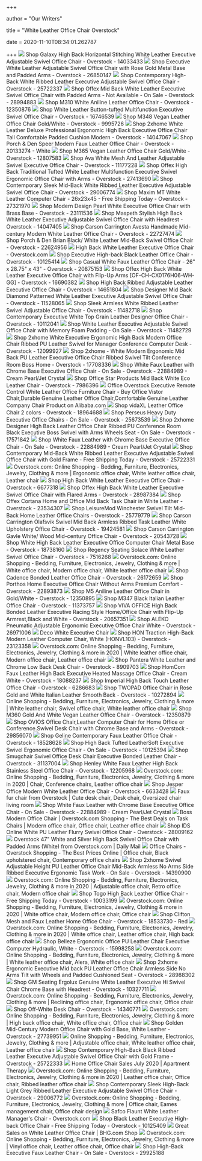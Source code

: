+++
        
author = "Our Writers"
        
title = "White Leather Office Chair Overstock"
        
date = 2020-11-10T08:34:01.262787
        
+++
[ ![](https://ak1.ostkcdn.com/images/products/14033433/Galaxy-High-Back-Horizontal-Stitching-White-Leather-Executive-Adjustable-Swivel-Office-Chair-8ad71eb1-bb73-45fe-bc9c-f8bf18098576_600.jpg?impolicy=medium)](https://ak1.ostkcdn.com/images/products/14033433/Galaxy-High-Back-Horizontal-Stitching-White-Leather-Executive-Adjustable-Swivel-Office-Chair-8ad71eb1-bb73-45fe-bc9c-f8bf18098576_600.jpg?impolicy=medium) Shop Galaxy High Back Horizontal Stitching White Leather Executive  Adjustable Swivel Office Chair - Overstock - 14033433
[ ![](https://ak1.ostkcdn.com/images/products/26850147/Executive-White-Leather-Adjustable-Swivel-Office-Chair-With-Rose-Gold-Metal-Base-And-Padded-Arms-a9adcb94-6333-4dc9-a5df-f213dc1297f1.jpg)](https://ak1.ostkcdn.com/images/products/26850147/Executive-White-Leather-Adjustable-Swivel-Office-Chair-With-Rose-Gold-Metal-Base-And-Padded-Arms-a9adcb94-6333-4dc9-a5df-f213dc1297f1.jpg) Shop Executive White Leather Adjustable Swivel Office Chair with Rose Gold  Metal Base and Padded Arms - Overstock - 26850147
[ ![](https://ak1.ostkcdn.com/images/products/25722337/Contemporary-High-Back-White-Ribbed-Leather-Executive-Adjustable-Swivel-Office-Chair-6c9c7adc-a820-4931-9e4b-bd16882d4598_600.jpg?impolicy=medium)](https://ak1.ostkcdn.com/images/products/25722337/Contemporary-High-Back-White-Ribbed-Leather-Executive-Adjustable-Swivel-Office-Chair-6c9c7adc-a820-4931-9e4b-bd16882d4598_600.jpg?impolicy=medium) Shop Contemporary High-Back White Ribbed Leather Executive Adjustable  Swivel Office Chair - Overstock - 25722337
[ ![](https://ak1.ostkcdn.com/images/products/is/images/direct/a71de52542537dd7abe8312234ff3971e4691f4b/Offex-Mid-Back-White-Leather-Executive-Swivel-Office-Chair-with-Padded-Arms.jpg?impolicy=medium)](https://ak1.ostkcdn.com/images/products/is/images/direct/a71de52542537dd7abe8312234ff3971e4691f4b/Offex-Mid-Back-White-Leather-Executive-Swivel-Office-Chair-with-Padded-Arms.jpg?impolicy=medium) Shop Offex Mid Back White Leather Executive Swivel Office Chair with Padded  Arms - Not Available - On Sale - Overstock - 28994883
[ ![](https://ak1.ostkcdn.com/images/products/12350876/M310-White-Aniline-Leather-Office-Chair-1db6841c-16f1-42bc-8f7a-786d8a648f45_600.jpg?impolicy=medium)](https://ak1.ostkcdn.com/images/products/12350876/M310-White-Aniline-Leather-Office-Chair-1db6841c-16f1-42bc-8f7a-786d8a648f45_600.jpg?impolicy=medium) Shop M310 White Aniline Leather Office Chair - Overstock - 12350876
[ ![](https://ak1.ostkcdn.com/images/products/16746539/Multifunction-White-Leather-Button-Tufted-Executive-Swivel-Office-Chair-9868de12-ef2e-406f-ad9d-273850c84913_600.jpg?impolicy=medium)](https://ak1.ostkcdn.com/images/products/16746539/Multifunction-White-Leather-Button-Tufted-Executive-Swivel-Office-Chair-9868de12-ef2e-406f-ad9d-273850c84913_600.jpg?impolicy=medium) Shop White Leather Button-tufted Multifunction Executive Swivel Office Chair  - Overstock - 16746539
[ ![](https://ak1.ostkcdn.com/images/products/9995726/M348-Vegan-Leather-Office-Chair-Gold-White-715056e3-1774-4152-9541-7a70715ad40f_600.jpg?impolicy=medium)](https://ak1.ostkcdn.com/images/products/9995726/M348-Vegan-Leather-Office-Chair-Gold-White-715056e3-1774-4152-9541-7a70715ad40f_600.jpg?impolicy=medium) Shop M348 Vegan Leather Office Chair Gold/White - Overstock - 9995726
[ ![](https://ak1.ostkcdn.com/images/products/is/images/direct/92bde8e4f793c67688f663cae1891bba69c4aec4/2xhome-White-Leather-Deluxe-Professional-Ergonomic-High-Back-Executive-Office-Chair.jpg?impolicy=medium)](https://ak1.ostkcdn.com/images/products/is/images/direct/92bde8e4f793c67688f663cae1891bba69c4aec4/2xhome-White-Leather-Deluxe-Professional-Ergonomic-High-Back-Executive-Office-Chair.jpg?impolicy=medium) Shop 2xhome White Leather Deluxe Professional Ergonomic High Back Executive  Office Chair Tall Comfortable Padded Cushion Modern - Overstock - 14047067
[ ![](https://ak1.ostkcdn.com/images/products/is/images/direct/e362a50a65c0477a2ae712210f0063f424c49801/Porch-%26-Den-Speer-Modern-Faux-Leather-Office-Chair.jpg?impolicy=medium)](https://ak1.ostkcdn.com/images/products/is/images/direct/e362a50a65c0477a2ae712210f0063f424c49801/Porch-%26-Den-Speer-Modern-Faux-Leather-Office-Chair.jpg?impolicy=medium) Shop Porch & Den Speer Modern Faux Leather Office Chair - Overstock -  20133274 - White
[ ![](https://ak1.ostkcdn.com/images/products/12807583/M365-Gold-White-Vegan-Leather-Office-Chair-92086a5a-a3a2-4afd-9b5d-47bdedc27253_600.jpg?impolicy=medium)](https://ak1.ostkcdn.com/images/products/12807583/M365-Gold-White-Vegan-Leather-Office-Chair-92086a5a-a3a2-4afd-9b5d-47bdedc27253_600.jpg?impolicy=medium) Shop M365 Vegan Leather Office Chair Gold/White - Overstock - 12807583
[ ![](https://ak1.ostkcdn.com/images/products/11177228/Ava-White-Mesh-And-Leather-Adjustable-Swivel-Executive-Office-Chair-9619f072-a4b1-41c7-9fe9-8ef1c343841f_600.jpg?impolicy=medium)](https://ak1.ostkcdn.com/images/products/11177228/Ava-White-Mesh-And-Leather-Adjustable-Swivel-Executive-Office-Chair-9619f072-a4b1-41c7-9fe9-8ef1c343841f_600.jpg?impolicy=medium) Shop Ava White Mesh And Leather Adjustable Swivel Executive Office Chair -  Overstock - 11177228
[ ![](https://ak1.ostkcdn.com/images/products/27413690/Offex-High-Back-Traditional-Tufted-White-Leather-Multifunction-Executive-Swivel-Ergonomic-Office-Chair-with-Arms-N-A-9e0132b4-4c1c-465a-a866-f6d424b6e8f1_600.jpg?impolicy=medium)](https://ak1.ostkcdn.com/images/products/27413690/Offex-High-Back-Traditional-Tufted-White-Leather-Multifunction-Executive-Swivel-Ergonomic-Office-Chair-with-Arms-N-A-9e0132b4-4c1c-465a-a866-f6d424b6e8f1_600.jpg?impolicy=medium) Shop Offex High Back Traditional Tufted White Leather Multifunction  Executive Swivel Ergonomic Office Chair with Arms - Overstock - 27413690
[ ![](https://ak1.ostkcdn.com/images/products/29006774/Sleek-Contemporary-Mid-Back-White-Ribbed-Leather-Executive-Adjustable-Swivel-Office-Chair-0ef7dcd6-e23d-4703-82b6-54b372c60180_600.jpg?impolicy=medium)](https://ak1.ostkcdn.com/images/products/29006774/Sleek-Contemporary-Mid-Back-White-Ribbed-Leather-Executive-Adjustable-Swivel-Office-Chair-0ef7dcd6-e23d-4703-82b6-54b372c60180_600.jpg?impolicy=medium) Shop Contemporary Sleek Mid-Back White Ribbed Leather Executive Adjustable  Swivel Office Chair - Overstock - 29006774
[ ![](https://ak1.ostkcdn.com/images/products/is/images/direct/2e15985ea23ac8a3bf8d6d1e1d5db860c4d1d102/Maxim-MT-White-Leather-Computer-Chair.jpg?impolicy=medium)](https://ak1.ostkcdn.com/images/products/is/images/direct/2e15985ea23ac8a3bf8d6d1e1d5db860c4d1d102/Maxim-MT-White-Leather-Computer-Chair.jpg?impolicy=medium) Shop Maxim MT White Leather Computer Chair - 26x23x45 - Free Shipping Today  - Overstock - 27321970
[ ![](https://ak1.ostkcdn.com/images/products/23111536/Modern-Design-Pearl-White-Executive-Office-Chair-with-Brass-Base-fa4dd063-546b-4ad0-b596-9b3efb497d4f_600.jpg?impolicy=medium)](https://ak1.ostkcdn.com/images/products/23111536/Modern-Design-Pearl-White-Executive-Office-Chair-with-Brass-Base-fa4dd063-546b-4ad0-b596-9b3efb497d4f_600.jpg?impolicy=medium) Shop Modern Design Pearl White Executive Office Chair with Brass Base -  Overstock - 23111536
[ ![](https://ak1.ostkcdn.com/images/products/14047405/Maspeth-Stylish-High-Back-White-Leather-Executive-Adjustable-Swivel-Office-Chair-with-Headrest-e61a72ef-004b-488e-86ff-113472fe661d_600.jpg?impolicy=medium)](https://ak1.ostkcdn.com/images/products/14047405/Maspeth-Stylish-High-Back-White-Leather-Executive-Adjustable-Swivel-Office-Chair-with-Headrest-e61a72ef-004b-488e-86ff-113472fe661d_600.jpg?impolicy=medium) Shop Maspeth Stylish High Back White Leather Executive Adjustable Swivel Office  Chair with Headrest - Overstock - 14047405
[ ![](https://ak1.ostkcdn.com/images/products/is/images/direct/ae24e5596f902a62cd86ca6f187055983e207ce5/Carson-Carrington-Avesta-Handmade-Mid-century-Modern-White-Leather-Office-Chair.jpg?impolicy=medium)](https://ak1.ostkcdn.com/images/products/is/images/direct/ae24e5596f902a62cd86ca6f187055983e207ce5/Carson-Carrington-Avesta-Handmade-Mid-century-Modern-White-Leather-Office-Chair.jpg?impolicy=medium) Shop Carson Carrington Avesta Handmade Mid-century Modern White Leather  Office Chair - Overstock - 22727474
[ ![](https://ak1.ostkcdn.com/images/products/is/images/direct/04665257463894f487d380fe1bff5a21f9379d8b/Porch-%26-Den-Brian-Black--White-Leather-Mid-Back-Swivel-Office-Chair.jpg?impolicy=medium)](https://ak1.ostkcdn.com/images/products/is/images/direct/04665257463894f487d380fe1bff5a21f9379d8b/Porch-%26-Den-Brian-Black--White-Leather-Mid-Back-Swivel-Office-Chair.jpg?impolicy=medium) Shop Porch & Den Brian Black/ White Leather Mid-Back Swivel Office Chair -  Overstock - 22624956
[ ![](https://cdn.decorpad.com/photos/2012/11/22/2bbf67382ffb.jpeg)](https://cdn.decorpad.com/photos/2012/11/22/2bbf67382ffb.jpeg) High Back White Leather Executive Office Chair - Overstock.com
[ ![](https://ak1.ostkcdn.com/images/products/is/images/direct/0a5efb0ace4e2a3de9dcdfe70c7f4685d9538eed/Executive-High-back-Black-Leather-Office-Chair.jpg?impolicy=medium)](https://ak1.ostkcdn.com/images/products/is/images/direct/0a5efb0ace4e2a3de9dcdfe70c7f4685d9538eed/Executive-High-back-Black-Leather-Office-Chair.jpg?impolicy=medium) Shop Executive High-back Black Leather Office Chair - Overstock - 10125414
[ ![](https://ak1.ostkcdn.com/images/products/20875153/Casual-White-Faux-Leather-Office-Chair-26-x-28.75-x-43-117396f4-d7cb-4658-a71e-354090f10907_600.jpg?impolicy=medium)](https://ak1.ostkcdn.com/images/products/20875153/Casual-White-Faux-Leather-Office-Chair-26-x-28.75-x-43-117396f4-d7cb-4658-a71e-354090f10907_600.jpg?impolicy=medium) Shop Casual White Faux Leather Office Chair - 26" x 28.75" x 43" - Overstock  - 20875153
[ ![](https://ak1.ostkcdn.com/images/products/is/images/direct/4db1da1cbb6927785c10598e467328f0edb9791c/Offex-High-Back-White-Leather-Executive-Office-Chair-with-Flip-Up-Arms-%5BOF-CH-CX0176H06-WH-GG%5D.jpg?impolicy=medium)](https://ak1.ostkcdn.com/images/products/is/images/direct/4db1da1cbb6927785c10598e467328f0edb9791c/Offex-High-Back-White-Leather-Executive-Office-Chair-with-Flip-Up-Arms-%5BOF-CH-CX0176H06-WH-GG%5D.jpg?impolicy=medium) Shop Offex High Back White Leather Executive Office Chair with Flip-Up Arms  [OF-CH-CX0176H06-WH-GG] - Overstock - 16690382
[ ![](https://ak1.ostkcdn.com/images/products/14651804/High-Back-Ribbed-Swivel-Adjustable-Leather-Executive-Office-Chair-d74ea405-e6a9-4d5b-ba41-8ffb23078dcf_600.jpg?impolicy=medium)](https://ak1.ostkcdn.com/images/products/14651804/High-Back-Ribbed-Swivel-Adjustable-Leather-Executive-Office-Chair-d74ea405-e6a9-4d5b-ba41-8ffb23078dcf_600.jpg?impolicy=medium) Shop High Back Ribbed Adjustable Leather Executive Office Chair - Overstock  - 14651804
[ ![](https://ak1.ostkcdn.com/images/products/11528065/Designer-Mid-Back-Diamond-Patterned-White-Leather-Executive-Adjustable-Swivel-Office-Chair-ba2f588d-5e14-41c9-8aa5-6322d8976618_600.jpg?impolicy=medium)](https://ak1.ostkcdn.com/images/products/11528065/Designer-Mid-Back-Diamond-Patterned-White-Leather-Executive-Adjustable-Swivel-Office-Chair-ba2f588d-5e14-41c9-8aa5-6322d8976618_600.jpg?impolicy=medium) Shop Designer Mid Back Diamond Patterned White Leather Executive Adjustable  Swivel Office Chair - Overstock - 11528065
[ ![](https://ak1.ostkcdn.com/images/products/11482718/Sleek-Armless-White-Ribbed-Leather-Swivel-Adjustable-Office-Chair-59e80743-b6c5-4bfd-9d60-dd217fa4a505.jpg)](https://ak1.ostkcdn.com/images/products/11482718/Sleek-Armless-White-Ribbed-Leather-Swivel-Adjustable-Office-Chair-59e80743-b6c5-4bfd-9d60-dd217fa4a505.jpg) Shop Sleek Armless White Ribbed Leather Swivel Adjustable Office Chair -  Overstock - 11482718
[ ![](https://ak1.ostkcdn.com/images/products/10112041/Contemporary-Eames-Style-Executive-White-Top-Grain-Leather-Designer-Office-Chair-13f63a85-9f12-41ff-a1dd-74a4a93524f2_600.jpg?impolicy=medium)](https://ak1.ostkcdn.com/images/products/10112041/Contemporary-Eames-Style-Executive-White-Top-Grain-Leather-Designer-Office-Chair-13f63a85-9f12-41ff-a1dd-74a4a93524f2_600.jpg?impolicy=medium) Shop Contemporary Executive White Top Grain Leather Designer Office Chair -  Overstock - 10112041
[ ![](https://ak1.ostkcdn.com/images/products/11482729/White-Leather-Executive-Adjustable-Swivel-Office-Chair-with-Memory-Foam-Padding-423346ed-5fa8-447f-9843-82389cdbc7a3_600.jpg?impolicy=medium)](https://ak1.ostkcdn.com/images/products/11482729/White-Leather-Executive-Adjustable-Swivel-Office-Chair-with-Memory-Foam-Padding-423346ed-5fa8-447f-9843-82389cdbc7a3_600.jpg?impolicy=medium) Shop White Leather Executive Adjustable Swivel Office Chair with Memory  Foam Padding - On Sale - Overstock - 11482729
[ ![](https://ak1.ostkcdn.com/images/products/is/images/direct/71cc6e554925c9102f56c701971a2fa4b3b202f0/2xhome---White---High-back---Tall-Ribbed-PU-leather-Adjustable-Seat-Office-Chair.jpg?impolicy=medium)](https://ak1.ostkcdn.com/images/products/is/images/direct/71cc6e554925c9102f56c701971a2fa4b3b202f0/2xhome---White---High-back---Tall-Ribbed-PU-leather-Adjustable-Seat-Office-Chair.jpg?impolicy=medium) Shop 2xhome White Executive Ergonomic High Back Modern Office Chair Ribbed  PU Leather Swivel for Manager Conference Computer Desk - Overstock -  12099927
[ ![](https://ak1.ostkcdn.com/images/products/is/images/direct/8d3e8fcb34fad05434db62cf70e0a08928de8634/2xhome---White-Modern-Ergonomic-Mid-Back-PU-Leather-Executive-Office-Chair-Ribbed-Swivel-Tilt-Conference-Room-Boss-Home.jpg?impolicy=medium)](https://ak1.ostkcdn.com/images/products/is/images/direct/8d3e8fcb34fad05434db62cf70e0a08928de8634/2xhome---White-Modern-Ergonomic-Mid-Back-PU-Leather-Executive-Office-Chair-Ribbed-Swivel-Tilt-Conference-Room-Boss-Home.jpg?impolicy=medium) Shop 2xhome - White Modern Ergonomic Mid Back PU Leather Executive Office  Chair Ribbed Swivel Tilt Conference Room Boss Home - Overstock - 17708336
[ ![](https://ak1.ostkcdn.com/images/products/22884989/Work-Smart-White-Faux-Leather-with-Chrome-Base-Executive-Chair-26814c0b-5289-4c5f-b2c0-bac8fb3f6428.jpg)](https://ak1.ostkcdn.com/images/products/22884989/Work-Smart-White-Faux-Leather-with-Chrome-Base-Executive-Chair-26814c0b-5289-4c5f-b2c0-bac8fb3f6428.jpg) Shop White Faux Leather with Chrome Base Executive Office Chair - On Sale -  Overstock - 22884989 - Cream Pearl/Jet Crystal
[ ![](https://ak1.ostkcdn.com/images/products/7986396/Office-Star-Products-Mid-Back-White-Eco-Leather-Chair-b997e03e-fc4d-486f-9cbc-f34448a2b579_600.jpg?impolicy=medium)](https://ak1.ostkcdn.com/images/products/7986396/Office-Star-Products-Mid-Back-White-Eco-Leather-Chair-b997e03e-fc4d-486f-9cbc-f34448a2b579_600.jpg?impolicy=medium) Shop Office Star Products Mid Back White Eco Leather Chair - Overstock -  7986396
[ ![](https://sc02.alicdn.com/kf/HLB1s_yzU5rpK1RjSZFh760SdXXa6.png)](https://sc02.alicdn.com/kf/HLB1s_yzU5rpK1RjSZFh760SdXXa6.png) Office Overstock Executive Remote Control White Leather Office Furniture  Chair - Buy Office Vistor Chair,Durable Genuine Leather Office Chair,Comfortable  Genuine Leather Company Chair Product on Alibaba.com
[ ![](https://ak1.ostkcdn.com/images/products/is/images/direct/bbdcdb2dd359e4ae80969f2dac36c802799899fc/vidaXL-White-Leather-Office-Chair.jpg?impolicy=medium)](https://ak1.ostkcdn.com/images/products/is/images/direct/bbdcdb2dd359e4ae80969f2dac36c802799899fc/vidaXL-White-Leather-Office-Chair.jpg?impolicy=medium) Shop vidaXL Leather Office Chair 2 colors - Overstock - 18964688
[ ![](https://ak1.ostkcdn.com/images/products/is/images/direct/5fbc82ef5a5d39ef64d5adab9097d75563f7b6ea/Perseus-Heavy-Duty-Executive-Office-Chairs.jpg?impolicy=medium)](https://ak1.ostkcdn.com/images/products/is/images/direct/5fbc82ef5a5d39ef64d5adab9097d75563f7b6ea/Perseus-Heavy-Duty-Executive-Office-Chairs.jpg?impolicy=medium) Shop Perseus Heavy Duty Executive Office Chairs - On Sale - Overstock -  25673539
[ ![](https://ak1.ostkcdn.com/images/products/is/images/direct/eb4240165a78091df586d8292d2dd40ab94721f2/2xhome-Designer-High-Back-Leather-Office-Chair-Ribbed-PU-Conference-Room-Black-Executive-Boss-Swivel-With-Arms-Wheels-Seat.jpg?impolicy=medium)](https://ak1.ostkcdn.com/images/products/is/images/direct/eb4240165a78091df586d8292d2dd40ab94721f2/2xhome-Designer-High-Back-Leather-Office-Chair-Ribbed-PU-Conference-Room-Black-Executive-Boss-Swivel-With-Arms-Wheels-Seat.jpg?impolicy=medium) Shop 2xhome Designer High Back Leather Office Chair Ribbed PU Conference  Room Black Executive Boss Swivel with Arms Wheels Seat - On Sale - Overstock  - 17571842
[ ![](https://ak1.ostkcdn.com/images/products/22884989/Work-Smart-White-Faux-Leather-with-Chrome-Base-Executive-Chair-17a16405-995a-4e9c-a37b-8d271243451f.jpg)](https://ak1.ostkcdn.com/images/products/22884989/Work-Smart-White-Faux-Leather-with-Chrome-Base-Executive-Chair-17a16405-995a-4e9c-a37b-8d271243451f.jpg) Shop White Faux Leather with Chrome Base Executive Office Chair - On Sale -  Overstock - 22884989 - Cream Pearl/Jet Crystal
[ ![](https://ak1.ostkcdn.com/images/products/25722331/Contemporary-Mid-Back-White-Ribbed-Leather-Executive-Adjustable-Swivel-Office-Chair-with-Gold-Frame-e952d354-b86d-4477-837e-7b3538e2447b_600.jpg?impolicy=medium)](https://ak1.ostkcdn.com/images/products/25722331/Contemporary-Mid-Back-White-Ribbed-Leather-Executive-Adjustable-Swivel-Office-Chair-with-Gold-Frame-e952d354-b86d-4477-837e-7b3538e2447b_600.jpg?impolicy=medium) Shop Contemporary Mid-Back White Ribbed Leather Executive Adjustable Swivel Office  Chair with Gold Frame - Free Shipping Today - Overstock - 25722331
[ ![](https://i.pinimg.com/originals/a3/1c/87/a31c87d01982e0e595ffa2be96f5f519.jpg)](https://i.pinimg.com/originals/a3/1c/87/a31c87d01982e0e595ffa2be96f5f519.jpg) Overstock.com: Online Shopping - Bedding, Furniture, Electronics, Jewelry,  Clothing & more | Ergonomic office chair, White leather office chair, Leather  chair
[ ![](https://ak1.ostkcdn.com/images/products/6677318/High-Back-White-Leather-Executive-Office-Chair-3aadd736-d2ff-4188-99cb-5359f783bc32_600.jpg?impolicy=medium)](https://ak1.ostkcdn.com/images/products/6677318/High-Back-White-Leather-Executive-Office-Chair-3aadd736-d2ff-4188-99cb-5359f783bc32_600.jpg?impolicy=medium) Shop High Back White Leather Executive Office Chair - Overstock - 6677318
[ ![](https://ak1.ostkcdn.com/images/products/28987384/Offex-High-Back-White-Leather-Executive-Swivel-Office-Chair-with-Flared-Arms-2f765875-4360-40bc-b66a-a5a8510a963b_600.jpg?impolicy=medium)](https://ak1.ostkcdn.com/images/products/28987384/Offex-High-Back-White-Leather-Executive-Swivel-Office-Chair-with-Flared-Arms-2f765875-4360-40bc-b66a-a5a8510a963b_600.jpg?impolicy=medium) Shop Offex High Back White Leather Executive Swivel Office Chair with  Flared Arms - Overstock - 28987384
[ ![](https://ak1.ostkcdn.com/images/products/23534307/Offex-Cortana-Home-and-Office-Mid-Back-Task-Chair-in-White-Leather-0dd174dc-de31-40dc-90ba-28d8f2aa824b_600.jpg?impolicy=medium)](https://ak1.ostkcdn.com/images/products/23534307/Offex-Cortana-Home-and-Office-Mid-Back-Task-Chair-in-White-Leather-0dd174dc-de31-40dc-90ba-28d8f2aa824b_600.jpg?impolicy=medium) Shop Offex Cortana Home and Office Mid Back Task Chair in White Leather -  Overstock - 23534307
[ ![](https://ak1.ostkcdn.com/images/products/25779779/LeisureMod-Winchester-Swivel-Tilt-Mid-Back-Home-Leather-Office-Chairs-88710f36-be2a-46c5-9c6f-67338094d747_600.jpg?impolicy=medium)](https://ak1.ostkcdn.com/images/products/25779779/LeisureMod-Winchester-Swivel-Tilt-Mid-Back-Home-Leather-Office-Chairs-88710f36-be2a-46c5-9c6f-67338094d747_600.jpg?impolicy=medium) Shop LeisureMod Winchester Swivel Tilt Mid-Back Home Leather Office Chairs  - Overstock - 25779779
[ ![](https://ak1.ostkcdn.com/images/products/is/images/direct/9cd6a3cb9bd1861e7af021581f1af7261d9aa95d/Carson-Carrington-Olafsvik-Swivel-Mid-Back-Armless-Ribbed-Task-Leather-White-Upholstery-Office-Chair.jpg?impolicy=medium)](https://ak1.ostkcdn.com/images/products/is/images/direct/9cd6a3cb9bd1861e7af021581f1af7261d9aa95d/Carson-Carrington-Olafsvik-Swivel-Mid-Back-Armless-Ribbed-Task-Leather-White-Upholstery-Office-Chair.jpg?impolicy=medium) Shop Carson Carrington Olafsvik Swivel Mid Back Armless Ribbed Task Leather  White Upholstery Office Chair - Overstock - 19424581
[ ![](https://ak1.ostkcdn.com/images/products/is/images/direct/2d885fc29e088124b28b114d48cc12693e4b6da2/Carson-Carrington-Gavle-White--Wood-Mid-century-Office-Chair.jpg?impolicy=medium)](https://ak1.ostkcdn.com/images/products/is/images/direct/2d885fc29e088124b28b114d48cc12693e4b6da2/Carson-Carrington-Gavle-White--Wood-Mid-century-Office-Chair.jpg?impolicy=medium) Shop Carson Carrington Gavle White/ Wood Mid-century Office Chair -  Overstock - 20543728
[ ![](https://ak1.ostkcdn.com/images/products/18738160/White-High-Back-Leather-Executive-Office-Computer-Chair-Metal-Base-efddf1a7-90c0-4f96-893d-1fe5a78c4af3_600.jpg?impolicy=medium)](https://ak1.ostkcdn.com/images/products/18738160/White-High-Back-Leather-Executive-Office-Computer-Chair-Metal-Base-efddf1a7-90c0-4f96-893d-1fe5a78c4af3_600.jpg?impolicy=medium) Shop White High Back Leather Executive Office Computer Chair Metal Base -  Overstock - 18738160
[ ![](https://ak1.ostkcdn.com/images/products/7516268/Regency-Seating-Solace-White-Leather-Swivel-Office-Chair-2e373af2-c88a-4c3a-9452-756c33df117f_600.jpeg?impolicy=medium)](https://ak1.ostkcdn.com/images/products/7516268/Regency-Seating-Solace-White-Leather-Swivel-Office-Chair-2e373af2-c88a-4c3a-9452-756c33df117f_600.jpeg?impolicy=medium) Shop Regency Seating Solace White Leather Swivel Office Chair - Overstock -  7516268
[ ![](https://i.pinimg.com/originals/63/d2/ee/63d2eefea204e13e9d785e58bbab67de.jpg)](https://i.pinimg.com/originals/63/d2/ee/63d2eefea204e13e9d785e58bbab67de.jpg) Overstock.com: Online Shopping - Bedding, Furniture, Electronics, Jewelry,  Clothing & more | White office chair, Modern office chair, White leather  office chair
[ ![](https://ak1.ostkcdn.com/images/products/26172659/Cadence-Bonded-Leather-Office-Chair-861b2c93-8434-486d-a758-37929c398f97_600.jpg?impolicy=medium)](https://ak1.ostkcdn.com/images/products/26172659/Cadence-Bonded-Leather-Office-Chair-861b2c93-8434-486d-a758-37929c398f97_600.jpg?impolicy=medium) Shop Cadence Bonded Leather Office Chair - Overstock - 26172659
[ ![](https://ak1.ostkcdn.com/images/products/22893873/Porthos-Home-Executive-Office-Chair-Without-Arms-Premium-Comfort-cc60adf1-5e70-4617-a1c4-a91ca302a944_600.jpg?impolicy=medium)](https://ak1.ostkcdn.com/images/products/22893873/Porthos-Home-Executive-Office-Chair-Without-Arms-Premium-Comfort-cc60adf1-5e70-4617-a1c4-a91ca302a944_600.jpg?impolicy=medium) Shop Porthos Home Executive Office Chair Without Arms Premium Comfort -  Overstock - 22893873
[ ![](https://ak1.ostkcdn.com/images/products/12350895/M5-Aniline-Leather-Office-Chair-in-Gold-White-5b8a019b-1c85-475d-97fc-8b35505b1944_600.jpg?impolicy=medium)](https://ak1.ostkcdn.com/images/products/12350895/M5-Aniline-Leather-Office-Chair-in-Gold-White-5b8a019b-1c85-475d-97fc-8b35505b1944_600.jpg?impolicy=medium) Shop M5 Aniline Leather Office Chair in Gold/White - Overstock - 12350895
[ ![](https://ak1.ostkcdn.com/images/products/11373757/M347-Black-Italian-Leather-Office-Chair-fada9bf9-a99e-448e-83d4-3be98265bd4d_600.jpg?impolicy=medium)](https://ak1.ostkcdn.com/images/products/11373757/M347-Black-Italian-Leather-Office-Chair-fada9bf9-a99e-448e-83d4-3be98265bd4d_600.jpg?impolicy=medium) Shop M347 Black Italian Leather Office Chair - Overstock - 11373757
[ ![](https://ak1.ostkcdn.com/images/products/20657351/VIVA-OFFICE-High-Back-Bonded-Leather-Executive-Racing-Style-Home-Office-Chair-with-Flip-Up-Armrest-Black-and-White-0b159a27-42e1-4228-bf42-3257c12eed8f_600.jpg?impolicy=medium)](https://ak1.ostkcdn.com/images/products/20657351/VIVA-OFFICE-High-Back-Bonded-Leather-Executive-Racing-Style-Home-Office-Chair-with-Flip-Up-Armrest-Black-and-White-0b159a27-42e1-4228-bf42-3257c12eed8f_600.jpg?impolicy=medium) Shop VIVA OFFICE High Back Bonded Leather Executive Racing Style Home/Office  Chair with Flip-Up Armrest,Black and White - Overstock - 20657351
[ ![](https://ak1.ostkcdn.com/images/products/26971006/ALEKO-Pneumatic-Adjustable-Ergonomic-Executive-Office-Chair-White-dd52bd4b-77c7-4d4d-9f0a-2d91ee27c05a_600.jpg?impolicy=medium)](https://ak1.ostkcdn.com/images/products/26971006/ALEKO-Pneumatic-Adjustable-Ergonomic-Executive-Office-Chair-White-dd52bd4b-77c7-4d4d-9f0a-2d91ee27c05a_600.jpg?impolicy=medium) Shop ALEKO Pneumatic Adjustable Ergonomic Executive Office Chair White -  Overstock - 26971006
[ ![](https://www.naturalliving.co.uk/acatalog/Y6KJ-Deco-white.jpg)](https://www.naturalliving.co.uk/acatalog/Y6KJ-Deco-white.jpg) Deco White Executive Chair
[ ![](https://ak1.ostkcdn.com/images/products/23123358/HON-Traction-High-Back-Modern-Leather-Computer-Chair-White-HONVL103-2139f4dc-3cee-4a18-841c-9d1e5057f625.jpg)](https://ak1.ostkcdn.com/images/products/23123358/HON-Traction-High-Back-Modern-Leather-Computer-Chair-White-HONVL103-2139f4dc-3cee-4a18-841c-9d1e5057f625.jpg) Shop HON Traction High-Back Modern Leather Computer Chair, White (HONVL103)  - Overstock - 23123358
[ ![](https://i.pinimg.com/474x/2c/a5/fb/2ca5fb7cbca3a4c3203a9d0918432d21.jpg)](https://i.pinimg.com/474x/2c/a5/fb/2ca5fb7cbca3a4c3203a9d0918432d21.jpg) Overstock.com: Online Shopping - Bedding, Furniture, Electronics, Jewelry,  Clothing & more in 2020 | White leather office chair, Modern office chair, Leather  office chair
[ ![](https://ak1.ostkcdn.com/images/products/8909703/Pantera-White-Leather-and-Chrome-Low-Back-Desk-Chair-a55ac9b0-dab2-440c-96e5-af5cfbf88a09_600.jpg?impolicy=medium)](https://ak1.ostkcdn.com/images/products/8909703/Pantera-White-Leather-and-Chrome-Low-Back-Desk-Chair-a55ac9b0-dab2-440c-96e5-af5cfbf88a09_600.jpg?impolicy=medium) Shop Pantera White Leather and Chrome Low Back Desk Chair - Overstock -  8909703
[ ![](https://ak1.ostkcdn.com/images/products/18088237/HomCom-Executive-Ergonomic-Heated-Vibrating-Massaging-Office-Chair-Cream-ddaaedb3-fba5-41a7-84e8-df5eb3580449_600.jpg?impolicy=medium)](https://ak1.ostkcdn.com/images/products/18088237/HomCom-Executive-Ergonomic-Heated-Vibrating-Massaging-Office-Chair-Cream-ddaaedb3-fba5-41a7-84e8-df5eb3580449_600.jpg?impolicy=medium) Shop HomCom Faux Leather High Back Executive Heated Massage Office Chair -  Cream White - Overstock - 18088237
[ ![](https://ak1.ostkcdn.com/images/products/6286683/Imperial-High-Back-Touch-Leather-Office-Chair-92900e3d-6925-4858-be3b-2876e5d6eef0_600.jpg?impolicy=medium)](https://ak1.ostkcdn.com/images/products/6286683/Imperial-High-Back-Touch-Leather-Office-Chair-92900e3d-6925-4858-be3b-2876e5d6eef0_600.jpg?impolicy=medium) Shop Imperial High Back Touch Leather Office Chair - Overstock - 6286683
[ ![](https://ak1.ostkcdn.com/images/products/10272894/TWOPAD-Office-Chair-in-Rose-Gold-and-White-Italian-Leather-Smooth-Back-b2f6b581-affe-4625-bd80-dcd09c2c57b4_600.jpg?impolicy=medium)](https://ak1.ostkcdn.com/images/products/10272894/TWOPAD-Office-Chair-in-Rose-Gold-and-White-Italian-Leather-Smooth-Back-b2f6b581-affe-4625-bd80-dcd09c2c57b4_600.jpg?impolicy=medium) Shop TWOPAD Office Chair in Rose Gold and White Italian Leather Smooth Back  - Overstock - 10272894
[ ![](https://i.pinimg.com/originals/fd/ba/36/fdba3660a2a0dcaa9435dc750eaab5a8.jpg)](https://i.pinimg.com/originals/fd/ba/36/fdba3660a2a0dcaa9435dc750eaab5a8.jpg) Online Shopping - Bedding, Furniture, Electronics, Jewelry, Clothing & more  | White leather chair, Swivel office chair, White leather office chair
[ ![](https://ak1.ostkcdn.com/images/products/12350879/M360-Gold-And-White-Vegan-Leather-Office-Chair-445a1502-cbda-4662-a901-12062dce90c9_600.jpg?impolicy=medium)](https://ak1.ostkcdn.com/images/products/12350879/M360-Gold-And-White-Vegan-Leather-Office-Chair-445a1502-cbda-4662-a901-12062dce90c9_600.jpg?impolicy=medium) Shop M360 Gold And White Vegan Leather Office Chair - Overstock - 12350879
[ ![](https://ak1.ostkcdn.com/images/products/29856070/OVIOS-Office-Chair-Computer-Chair-for-Home-Office-or-Conference.Swivel-Desk-Chair-with-Golden-Base-and-Arms-ed147dc9-18e4-4117-be2b-89cc270b6c65_600.jpg?impolicy=medium)](https://ak1.ostkcdn.com/images/products/29856070/OVIOS-Office-Chair-Computer-Chair-for-Home-Office-or-Conference.Swivel-Desk-Chair-with-Golden-Base-and-Arms-ed147dc9-18e4-4117-be2b-89cc270b6c65_600.jpg?impolicy=medium) Shop OVIOS Office Chair,Leather Computer Chair for Home Office or  Conference.Swivel Desk Chair with Chrome Base and Arms - Overstock -  29856070
[ ![](https://ak1.ostkcdn.com/images/products/18528628/Geline-Contemporary-Adjustable-Office-Chair-28e2dfd1-b887-449c-ad0c-1987e8b29ae1_600.jpg?impolicy=medium)](https://ak1.ostkcdn.com/images/products/18528628/Geline-Contemporary-Adjustable-Office-Chair-28e2dfd1-b887-449c-ad0c-1987e8b29ae1_600.jpg?impolicy=medium) Shop Geline Contemporary Faux Leather Office Chair - Overstock - 18528628
[ ![](https://ak1.ostkcdn.com/images/products/is/images/direct/d1c701a8304650bcc14a8ec5bb4c7b59c465e52a/High-Back-Tufted-LeatherSoft-Executive-Swivel-Ergonomic-Office-Chair.jpg?impolicy=medium)](https://ak1.ostkcdn.com/images/products/is/images/direct/d1c701a8304650bcc14a8ec5bb4c7b59c465e52a/High-Back-Tufted-LeatherSoft-Executive-Swivel-Ergonomic-Office-Chair.jpg?impolicy=medium) Shop High Back Tufted LeatherSoft Executive Swivel Ergonomic Office Chair -  On Sale - Overstock - 10125394
[ ![](https://ak1.ostkcdn.com/images/products/31137004/Smugchair-Swivel-Office-Desk-Chair-Executive-Bonded-Leather-Chair-e5ba8835-4e0b-45e6-816d-87e6eb95c304_600.jpg?impolicy=medium)](https://ak1.ostkcdn.com/images/products/31137004/Smugchair-Swivel-Office-Desk-Chair-Executive-Bonded-Leather-Chair-e5ba8835-4e0b-45e6-816d-87e6eb95c304_600.jpg?impolicy=medium) Shop Smugchair Swivel Office Desk Chair Executive Bonded Leather Chair -  Overstock - 31137004
[ ![](https://ak1.ostkcdn.com/images/products/12205968/Henley-High-Back-Office-Chair-Stainless-Steel-6cfd5f37-447b-4546-97e7-edf892d2dc70_600.jpg?impolicy=medium)](https://ak1.ostkcdn.com/images/products/12205968/Henley-High-Back-Office-Chair-Stainless-Steel-6cfd5f37-447b-4546-97e7-edf892d2dc70_600.jpg?impolicy=medium) Shop Henley White Faux Leather High Back Stainless Steel Office Chair -  Overstock - 12205968
[ ![](https://i.pinimg.com/originals/bb/b4/89/bbb489814d4edf1666a2d90606fc7798.jpg)](https://i.pinimg.com/originals/bb/b4/89/bbb489814d4edf1666a2d90606fc7798.jpg) Overstock.com: Online Shopping - Bedding, Furniture, Electronics, Jewelry,  Clothing & more in 2020 | Chair, Conference chairs, Leather office chair
[ ![](https://ak1.ostkcdn.com/images/products/6633428/Jesper-Office-Modern-White-Leather-Office-Chair-P14198098.jpg?impolicy=medium)](https://ak1.ostkcdn.com/images/products/6633428/Jesper-Office-Modern-White-Leather-Office-Chair-P14198098.jpg?impolicy=medium) Shop Jesper Office Modern White Leather Office Chair - Overstock - 6633428
[ ![](https://i.pinimg.com/originals/9c/34/de/9c34de2b82f3498c72964a91d230d56b.png)](https://i.pinimg.com/originals/9c/34/de/9c34de2b82f3498c72964a91d230d56b.png) Faux fur chair from Overstock | Cute desk chair, Desk chair, Oversized chair  living room
[ ![](https://ak1.ostkcdn.com/images/products/22884989/Work-Smart-White-Faux-Leather-with-Chrome-Base-Executive-Chair-8c6e32e8-a94d-428b-83f9-337c9660bcf9.jpg)](https://ak1.ostkcdn.com/images/products/22884989/Work-Smart-White-Faux-Leather-with-Chrome-Base-Executive-Chair-8c6e32e8-a94d-428b-83f9-337c9660bcf9.jpg) Shop White Faux Leather with Chrome Base Executive Office Chair - On Sale -  Overstock - 22884989 - Cream Pearl/Jet Crystal
[ ![](https://i.pinimg.com/originals/36/ed/d8/36edd889e499a765004bdba43f736eb4.jpg)](https://i.pinimg.com/originals/36/ed/d8/36edd889e499a765004bdba43f736eb4.jpg) Boss Modern Office Chair | Overstock.com Shopping - The Best Deals on Task  Chairs | Modern office chair, Office chair, Leather office chair
[ ![](https://ak1.ostkcdn.com/images/products/28009162/IDS-Online-White-PU-Leather-Flurry-Office-Chair-N-A-9709aca0-76df-473b-9629-753c9f6c962a_600.jpg?impolicy=medium)](https://ak1.ostkcdn.com/images/products/28009162/IDS-Online-White-PU-Leather-Flurry-Office-Chair-N-A-9709aca0-76df-473b-9629-753c9f6c962a_600.jpg?impolicy=medium) Shop IDS Online White PU Leather Flurry Swivel Office Chair - Overstock -  28009162
[ ![](https://ak1.ostkcdn.com/images/products/is/images/direct/2e5be3970afbdcd1a32ae0e5c63f1cb7826446d7/47%E2%80%9D-White-Smooth-Leather-High-Back-Swivel-Office-Chair-with-Padded-Arms-and-Chrome-Base.jpg)](https://ak1.ostkcdn.com/images/products/is/images/direct/2e5be3970afbdcd1a32ae0e5c63f1cb7826446d7/47%E2%80%9D-White-Smooth-Leather-High-Back-Swivel-Office-Chair-with-Padded-Arms-and-Chrome-Base.jpg) Overstock 47" White and Silver High Back Swivel Office Chair with Padded  Arms (White) from Overstock.com | Daily Mail
[ ![](https://i.pinimg.com/originals/9d/54/65/9d54656741f9a2326543de77069212aa.jpg)](https://i.pinimg.com/originals/9d/54/65/9d54656741f9a2326543de77069212aa.jpg) Office Chairs - Overstock Shopping - The Best Prices Online | Office chair,  Black upholstered chair, Contemporary office chairs
[ ![](https://ak1.ostkcdn.com/images/products/is/images/direct/27b7434f0aae2ba6778fcc76cf2f2aa58190aa47/2xhome-Black-Swivel-Adjustable-Height-PU-Leather-Office-Chair-Mid-Back-Armless-No-Arms-Side-Ribbed-Executive-Ergonomic-Task-Work.jpg?impolicy=medium)](https://ak1.ostkcdn.com/images/products/is/images/direct/27b7434f0aae2ba6778fcc76cf2f2aa58190aa47/2xhome-Black-Swivel-Adjustable-Height-PU-Leather-Office-Chair-Mid-Back-Armless-No-Arms-Side-Ribbed-Executive-Ergonomic-Task-Work.jpg?impolicy=medium) Shop 2xhome Swivel Adjustable Height PU Leather Office Chair Mid-Back  Armless No Arms Side Ribbed Executive Ergonomic Task Work - On Sale -  Overstock - 14390900
[ ![](https://i.pinimg.com/736x/a8/fa/8e/a8fa8e1d77abaf8e06cc5e1e04eed248.jpg)](https://i.pinimg.com/736x/a8/fa/8e/a8fa8e1d77abaf8e06cc5e1e04eed248.jpg) Overstock.com: Online Shopping - Bedding, Furniture, Electronics, Jewelry,  Clothing & more in 2020 | Adjustable office chair, Retro office chair,  Modern office chair
[ ![](https://ak1.ostkcdn.com/images/products/10033199/Togo-High-Back-Leather-Office-Chair-e6096cbd-cde2-4085-85c5-6ed159fc1604_600.jpg?impolicy=medium)](https://ak1.ostkcdn.com/images/products/10033199/Togo-High-Back-Leather-Office-Chair-e6096cbd-cde2-4085-85c5-6ed159fc1604_600.jpg?impolicy=medium) Shop Togo High Back Leather Office Chair - Free Shipping Today - Overstock  - 10033199
[ ![](https://i.pinimg.com/474x/da/3e/2b/da3e2ba23b1210a51a8b759babe25beb.jpg)](https://i.pinimg.com/474x/da/3e/2b/da3e2ba23b1210a51a8b759babe25beb.jpg) Overstock.com: Online Shopping - Bedding, Furniture, Electronics, Jewelry,  Clothing & more in 2020 | White office chair, Modern office chair, Office  chair
[ ![](https://ak1.ostkcdn.com/images/products/18533730/INSPIRED-by-Bassett-Clifton-Mesh-and-Faux-Leather-Home-Office-Chair-477c1391-de99-4878-bba9-6d2a8ab61ac8_600.jpg)](https://ak1.ostkcdn.com/images/products/18533730/INSPIRED-by-Bassett-Clifton-Mesh-and-Faux-Leather-Home-Office-Chair-477c1391-de99-4878-bba9-6d2a8ab61ac8_600.jpg) Shop Clifton Mesh and Faux Leather Home Office Chair - Overstock - 18533730  - Red
[ ![](https://i.pinimg.com/474x/4e/b5/0f/4eb50fdf6e618bb72d0eb1ab7801fab9.jpg)](https://i.pinimg.com/474x/4e/b5/0f/4eb50fdf6e618bb72d0eb1ab7801fab9.jpg) Overstock.com: Online Shopping - Bedding, Furniture, Electronics, Jewelry,  Clothing & more in 2020 | White office chair, Leather office chair, High  back office chair
[ ![](https://ak1.ostkcdn.com/images/products/is/images/direct/1e8b6d136d2aff6d0e0fbdc3c22fcf146af655f3/Belleze-Ergonomic-Office-PU-Leather-Chair-Executive-Computer-Hydraulic%2C-White.jpg?impolicy=medium)](https://ak1.ostkcdn.com/images/products/is/images/direct/1e8b6d136d2aff6d0e0fbdc3c22fcf146af655f3/Belleze-Ergonomic-Office-PU-Leather-Chair-Executive-Computer-Hydraulic%2C-White.jpg?impolicy=medium) Shop Belleze Ergonomic Office PU Leather Chair Executive Computer  Hydraulic, White - Overstock - 15998258
[ ![](https://i.pinimg.com/originals/9c/ef/71/9cef71d19fb20aa336a4885541f9f46c.jpg)](https://i.pinimg.com/originals/9c/ef/71/9cef71d19fb20aa336a4885541f9f46c.jpg) Overstock.com: Online Shopping - Bedding, Furniture, Electronics, Jewelry,  Clothing & more | White leather office chair, Alera, White office chair
[ ![](https://ak1.ostkcdn.com/images/products/is/images/direct/72e61c8a1f0b6427440fe556a48e6bb1f4639031/2xhome-Ergonomic-Executive-Mid-back-PU-Leather-Office-Chair-Armless-Side-No-Arms-Tilt-With-Wheels-and-Padded-Cushioned-Seat.jpg?impolicy=medium)](https://ak1.ostkcdn.com/images/products/is/images/direct/72e61c8a1f0b6427440fe556a48e6bb1f4639031/2xhome-Ergonomic-Executive-Mid-back-PU-Leather-Office-Chair-Armless-Side-No-Arms-Tilt-With-Wheels-and-Padded-Cushioned-Seat.jpg?impolicy=medium) Shop 2xhome Ergonomic Executive Mid back PU Leather Office Chair Armless  Side No Arms Tilt with Wheels and Padded Cushioned Seat - Overstock -  28988302
[ ![](https://ak1.ostkcdn.com/images/products/10327711/GM-Seating-Ergolux-Genuine-White-Leather-Executive-Hi-Swivel-Chair-Chrome-Base-with-Headrest-55ddcf09-ffd6-4086-af06-b35f68a7d679_600.jpg?impolicy=medium)](https://ak1.ostkcdn.com/images/products/10327711/GM-Seating-Ergolux-Genuine-White-Leather-Executive-Hi-Swivel-Chair-Chrome-Base-with-Headrest-55ddcf09-ffd6-4086-af06-b35f68a7d679_600.jpg?impolicy=medium) Shop GM Seating Ergolux Genuine White Leather Executive Hi Swivel Chair  Chrome Base with Headrest - Overstock - 10327711
[ ![](https://i.pinimg.com/originals/70/de/c7/70dec769b353ccc20b890b9cacbc6185.jpg)](https://i.pinimg.com/originals/70/de/c7/70dec769b353ccc20b890b9cacbc6185.jpg) Overstock.com: Online Shopping - Bedding, Furniture, Electronics, Jewelry,  Clothing & more | Reclining office chair, Ergonomic office chair, Office  chair
[ ![](https://ak1.ostkcdn.com/images/products/14340771/Barcalounger-Off-white-Desk-Chair-4237cbdf-8862-4edf-bd75-f29757a0b25d_600.jpg?impolicy=medium)](https://ak1.ostkcdn.com/images/products/14340771/Barcalounger-Off-white-Desk-Chair-4237cbdf-8862-4edf-bd75-f29757a0b25d_600.jpg?impolicy=medium) Shop Off-White Desk Chair - Overstock - 14340771
[ ![](https://i.pinimg.com/originals/ac/5b/d4/ac5bd45cd6b5e9c60cae12ca7efde80d.jpg)](https://i.pinimg.com/originals/ac/5b/d4/ac5bd45cd6b5e9c60cae12ca7efde80d.jpg) Overstock.com: Online Shopping - Bedding, Furniture, Electronics, Jewelry,  Clothing & more | High back office chair, White office chair, Office chair
[ ![](https://ak1.ostkcdn.com/images/products/27739951/Golden-Mid-Century-Modern-Office-Chair-with-Gold-Base-White-Leather-N-A-1dd17ff9-5496-4ed1-9390-57bac632ff0c_600.jpg?impolicy=medium)](https://ak1.ostkcdn.com/images/products/27739951/Golden-Mid-Century-Modern-Office-Chair-with-Gold-Base-White-Leather-N-A-1dd17ff9-5496-4ed1-9390-57bac632ff0c_600.jpg?impolicy=medium) Shop Golden Mid-Century Modern Office Chair with Gold Base, White Leather -  Overstock - 27739951
[ ![](https://i.pinimg.com/originals/1b/b5/53/1bb55309e9d523d8964ad0c699d2fc14.jpg)](https://i.pinimg.com/originals/1b/b5/53/1bb55309e9d523d8964ad0c699d2fc14.jpg) Online Shopping - Bedding, Furniture, Electronics, Jewelry, Clothing & more  | Adjustable office chair, White leather office chair, Leather office chair
[ ![](https://ak1.ostkcdn.com/images/products/25722333/Contemporary-High-Back-Black-Ribbed-Leather-Executive-Adjustable-Swivel-Office-Chair-with-Gold-Frame-5f0642b7-7340-4b8b-b2b8-22ee8e7b97c8_600.jpg?impolicy=medium)](https://ak1.ostkcdn.com/images/products/25722333/Contemporary-High-Back-Black-Ribbed-Leather-Executive-Adjustable-Swivel-Office-Chair-with-Gold-Frame-5f0642b7-7340-4b8b-b2b8-22ee8e7b97c8_600.jpg?impolicy=medium) Shop Contemporary High-Back Black Ribbed Leather Executive Adjustable  Swivel Office Chair with Gold Frame - Overstock - 25722333
[ ![](https://cdn.apartmenttherapy.info/image/upload/v1595264600/at/product%20listing/executive-faux-leather-chair-overstock.webp)](https://cdn.apartmenttherapy.info/image/upload/v1595264600/at/product%20listing/executive-faux-leather-chair-overstock.webp) Home Office Chair Sales July 2020 | Apartment Therapy
[ ![](https://i.pinimg.com/736x/31/9c/b4/319cb4a3d01423c964d6fffbb94b7896.jpg)](https://i.pinimg.com/736x/31/9c/b4/319cb4a3d01423c964d6fffbb94b7896.jpg) Overstock.com: Online Shopping - Bedding, Furniture, Electronics, Jewelry,  Clothing & more in 2020 | Leather office chair, Office chair, Ribbed leather  office chair
[ ![](https://ak1.ostkcdn.com/images/products/29006772/Sleek-Contemporary-High-Back-Light-Grey-Ribbed-Leather-Executive-Adjustable-Swivel-Office-Chair-5618ef58-9cc6-44d6-ab46-3aa694feb705_600.jpg?impolicy=medium)](https://ak1.ostkcdn.com/images/products/29006772/Sleek-Contemporary-High-Back-Light-Grey-Ribbed-Leather-Executive-Adjustable-Swivel-Office-Chair-5618ef58-9cc6-44d6-ab46-3aa694feb705_600.jpg?impolicy=medium) Shop Contemporary Sleek High-Back Light Grey Ribbed Leather Executive  Adjustable Swivel Office Chair - Overstock - 29006772
[ ![](https://i.pinimg.com/originals/4e/38/0e/4e380e27c237d357f6a6aacccbcb29e6.jpg)](https://i.pinimg.com/originals/4e/38/0e/4e380e27c237d357f6a6aacccbcb29e6.jpg) Overstock.com: Online Shopping - Bedding, Furniture, Electronics, Jewelry,  Clothing & more | Office chair, Eames management chair, Office chair design
[ ![](https://cdn.decorpad.com/photos/2012/11/22/e2d724454bc9.jpeg)](https://cdn.decorpad.com/photos/2012/11/22/e2d724454bc9.jpeg) Safco Flaunt White Leather Manager's Chair - Overstock.com
[ ![](https://ak1.ostkcdn.com/images/products/10125409/Black-Leather-Executive-High-back-Office-Chair-6763c105-80eb-4705-8c76-8ec8d37e9aec_600.jpg?impolicy=medium)](https://ak1.ostkcdn.com/images/products/10125409/Black-Leather-Executive-High-back-Office-Chair-6763c105-80eb-4705-8c76-8ec8d37e9aec_600.jpg?impolicy=medium) Shop Black Leather Executive High-back Office Chair - Free Shipping Today -  Overstock - 10125409
[ ![](https://images.prod.meredith.com/product/b83cc170797bc33bee3e78634299bbc6/1567058743051/m/tweedy-executive-chair-orren-ellis-upholstery-white-top-grain-leather)](https://images.prod.meredith.com/product/b83cc170797bc33bee3e78634299bbc6/1567058743051/m/tweedy-executive-chair-orren-ellis-upholstery-white-top-grain-leather) Great Sales on White Leather Office Chair | BHG.com Shop
[ ![](https://i.pinimg.com/originals/a0/23/fb/a023fb7ebd47c93d89addf744c6875c1.png)](https://i.pinimg.com/originals/a0/23/fb/a023fb7ebd47c93d89addf744c6875c1.png) Overstock.com: Online Shopping - Bedding, Furniture, Electronics, Jewelry,  Clothing & more | Vinyl office chair, Leather office chair, Office chair
[ ![](https://ak1.ostkcdn.com/images/products/29925188/Office-Star-High-Back-Executive-Faux-Leather-Chair-d49daa89-34ed-4d75-b02f-17a845ea7371_600.jpg?impolicy=medium)](https://ak1.ostkcdn.com/images/products/29925188/Office-Star-High-Back-Executive-Faux-Leather-Chair-d49daa89-34ed-4d75-b02f-17a845ea7371_600.jpg?impolicy=medium) Shop High-Back Executive Faux Leather Chair - On Sale - Overstock - 29925188
